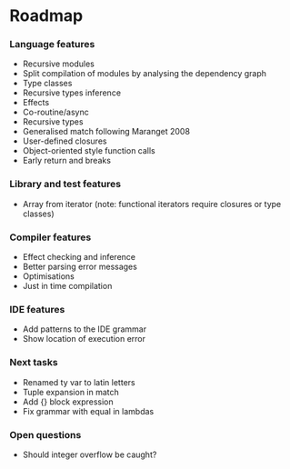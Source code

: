 # Roadmap

### Language features

- Recursive modules
- Split compilation of modules by analysing the dependency graph
- Type classes
- Recursive types inference
- Effects
- Co-routine/async
- Recursive types
- Generalised match following Maranget 2008
- User-defined closures
- Object-oriented style function calls
- Early return and breaks

### Library and test features

- Array from iterator (note: functional iterators require closures or type classes)

### Compiler features

- Effect checking and inference
- Better parsing error messages
- Optimisations
- Just in time compilation

### IDE features

- Add patterns to the IDE grammar
- Show location of execution error

### Next tasks

- Renamed ty var to latin letters
- Tuple expansion in match
- Add {} block expression
- Fix grammar with equal in lambdas

### Open questions

- Should integer overflow be caught?